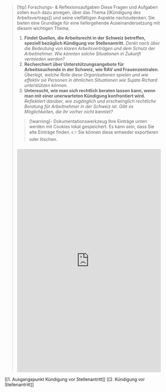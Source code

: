 
>[!tip] Forschungs- & Reflexionsaufgaben
>Diese Fragen und Aufgaben sollen euch dazu anregen, über das Thema [[Kündigung des Arbeitsvertrags]] und seine vielfältigen Aspekte nachzudenken. Sie bieten eine Grundlage für eine tiefergehende Auseinandersetzung mit diesem wichtigen Thema.
>1. **Findet Quellen, die Arbeitsrecht in der Schweiz betreffen, speziell bezüglich Kündigung vor Stellenantritt.** *Denkt nach über die Bedeutung von klaren Arbeitsverträgen und dem Schutz der Arbeitnehmer. Wie könnten solche Situationen in Zukunft vermieden werden?*
>2. **Recherchiert über Unterstützungsangebote für Arbeitssuchende in der Schweiz, wie RAV und Frauenzentralen.**	*Überlegt, welche Rolle diese Organisationen spielen und wie effektiv sie Personen in ähnlichen Situationen wie Sujata Richard unterstützen können.*
>3. **Untersucht, wie man sich rechtlich beraten lassen kann, wenn man mit einer unerwarteten Kündigung konfrontiert wird.**	*Reflektiert darüber, wie zugänglich und erschwinglich rechtliche Beratung für Arbeitnehmer in der Schweiz ist. Gibt es Möglichkeiten, die ihr vorher nicht kanntet?*
>   
>>[!warning]- Dokumentationswerkzeug 
>Ihre Einträge unten werden mit Cookies lokal gespeichert. Es kann sein, dass Sie alte Einträge finden. 
>👉 Sie können diese entweder exportieren oder löschen.
>#####
><iframe src="https://app.Lumi.education/api/v1/run/nYkJQz/embed" width="100%" height="720" frameborder="0" allowfullscreen="allowfullscreen" allow="geolocation *; microphone *; camera *; midi *; encrypted-media *"></iframe>

[[1. Ausgangspunkt Kündigung vor Stellenantritt]]
[[2. Kündigung vor Stellenantritt]]
